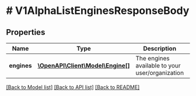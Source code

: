 # # V1AlphaListEnginesResponseBody

## Properties

Name | Type | Description | Notes
------------ | ------------- | ------------- | -------------
**engines** | [**\OpenAPI\Client\Model\Engine[]**](Engine.md) | The engines available to your user/organization |

[[Back to Model list]](../../README.md#models) [[Back to API list]](../../README.md#endpoints) [[Back to README]](../../README.md)
